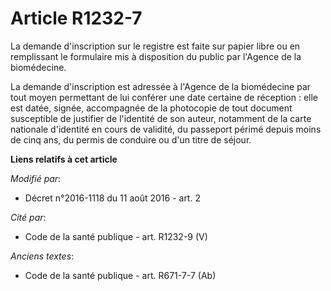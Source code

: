 # Article R1232-7

La demande d'inscription sur le registre est faite sur papier libre ou en remplissant le formulaire mis à disposition du
public par l'Agence de la biomédecine. 

La demande d'inscription est adressée à l'Agence de la biomédecine par tout moyen permettant de lui conférer une date
certaine de réception : elle est datée, signée, accompagnée de la photocopie de tout document susceptible de justifier de
l'identité de son auteur, notamment de la carte nationale d'identité en cours de validité, du passeport périmé depuis moins
de cinq ans, du permis de conduire ou d'un titre de séjour.

**Liens relatifs à cet article**

_Modifié par_:

  - Décret n°2016-1118 du 11 août 2016 - art. 2

_Cité par_:

  - Code de la santé publique - art. R1232-9 (V)

_Anciens textes_:

  - Code de la santé publique - art. R671-7-7 (Ab)
